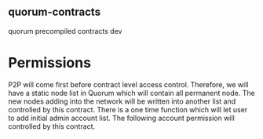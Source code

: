## quorum-contracts
quorum precompiled contracts dev

# Permissions
P2P will come first before contract level access control. Therefore, we will have a static node list in Quorum which will contain all permanent node. The new nodes adding into the network will be written into another list and controlled by this contract.
There is a one time function which will let user to add initial admin account list. The following account permission will controlled by this contract.
